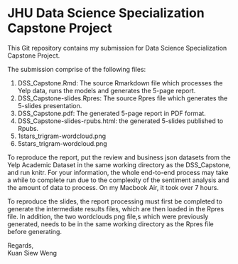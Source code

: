 # JHU Data Science Specialization Capstone Project

This Git repository contains my submission for Data Science Specialization Capstone Project.

The submission comprise of the following files: 

1. DSS_Capstone.Rmd:  The source Rmarkdown file which processes the Yelp data, runs the models and generates the 5-page report.
2. DSS_Capstone-slides.Rpres:  The source Rpres file which generates the 5-slides presentation.
3. DSS_Capstone.pdf:  The generated 5-page report in PDF format.
4. DSS_Capstone-slides-rpubs.html:  the generated 5-slides published to Rpubs.
5. 1stars_trigram-wordcloud.png
6. 5stars_trigram-wordcloud.png

To reproduce the report, put the review and business json datasets from the 
Yelp Academic Dataset in the same working directory as the DSS_Capstone, and 
run knitr.   For your information, the whole end-to-end process may take a while to complete run due to the complexity of the sentiment analysis and the amount of data to process.   On my Macbook Air, it took over 7 hours.

To reproduce the slides, the report processing must first be completed to 
generate the intermediate results files, which are then loaded in the Rpres file.
In addition, the two wordclouds png file,s which were previously generated, needs
to be in the same working directory as the Rpres file before generating.

Regards,  
  Kuan Siew Weng 
